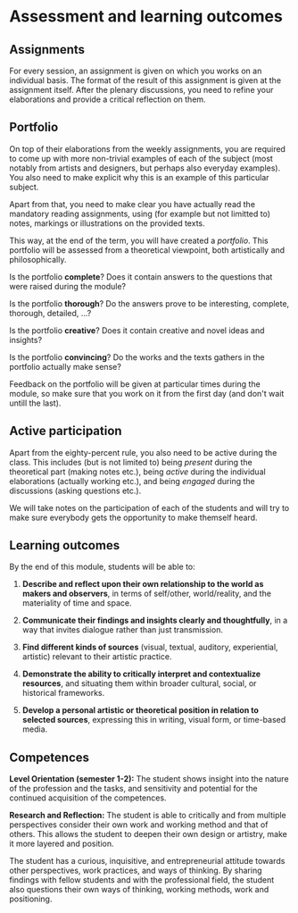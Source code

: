# Assessment and learning outcomes


## Assignments

For every session, an assignment is given on which you works on an individual basis. The format of the result of this assignment is given at the assignment itself. After the plenary discussions, you need to refine your elaborations and provide a critical reflection on them.

## Portfolio

On top of their elaborations from the weekly assignments, you are required to come up with more non-trivial examples of each of the subject (most notably from artists and designers, but perhaps also everyday examples). You also need to make explicit why this is an example of this particular subject.

Apart from that, you need to make clear you have actually read the mandatory reading assignments, using (for example but not limitted to) notes, markings or illustrations on the provided texts.

This way, at the end of the term, you will have created a *portfolio*. This portfolio will be assessed from a theoretical viewpoint, both artistically and philosophically. 

Is the portfolio __complete__? Does it contain answers to the questions that were raised during the module?

Is the portfolio __thorough__? Do the answers prove to be interesting, complete, thorough, detailed, ...?

Is the portfolio __creative__? Does it contain creative and novel ideas and insights?

Is the portfolio __convincing__? Do the works and the texts gathers in the portfolio actually make sense?

Feedback on the portfolio will be given at particular times during the module, so make sure that you work on it from the first day (and don't wait untill the last).

## Active participation

Apart from the eighty-percent rule, you also need to be active during the class. This includes (but is not limited to) being *present* during the theoretical part (making notes etc.), being *active* during the individual elaborations (actually working etc.), and being *engaged* during the discussions (asking questions etc.). 

We will take notes on the participation of each of the students and will try to make sure everybody gets the opportunity to make themself heard.

## Learning outcomes

By the end of this module, students will be able to:

1. __Describe and reflect upon their own relationship to the world as makers and observers__, in terms of self/other, world/reality, and the materiality of time and space.

2. __Communicate their findings and insights clearly and thoughtfully__, in a way that invites dialogue rather than just transmission.

3. __Find different kinds of sources__ (visual, textual, auditory, experiential, artistic) relevant to their artistic practice.

4. __Demonstrate the ability to critically interpret and contextualize resources__, and situating them within broader cultural, social, or historical frameworks.

5. __Develop a personal artistic or theoretical position in relation to selected sources__, expressing this in writing, visual form, or time-based media.


## Competences

__Level Orientation (semester 1-2):__
The student shows insight into the nature of the profession and the tasks, and sensitivity and potential for the continued acquisition of the competences.

__Research and Reflection:__
The student is able to critically and from multiple perspectives consider their own work and working method and that of others. This allows the student to deepen their own design or artistry, make it more layered and position.

The student has a curious, inquisitive, and entrepreneurial attitude towards other perspectives, work practices, and ways of thinking. By sharing findings with fellow students and with the professional field, the student also questions their own ways of thinking, working methods, work and positioning.